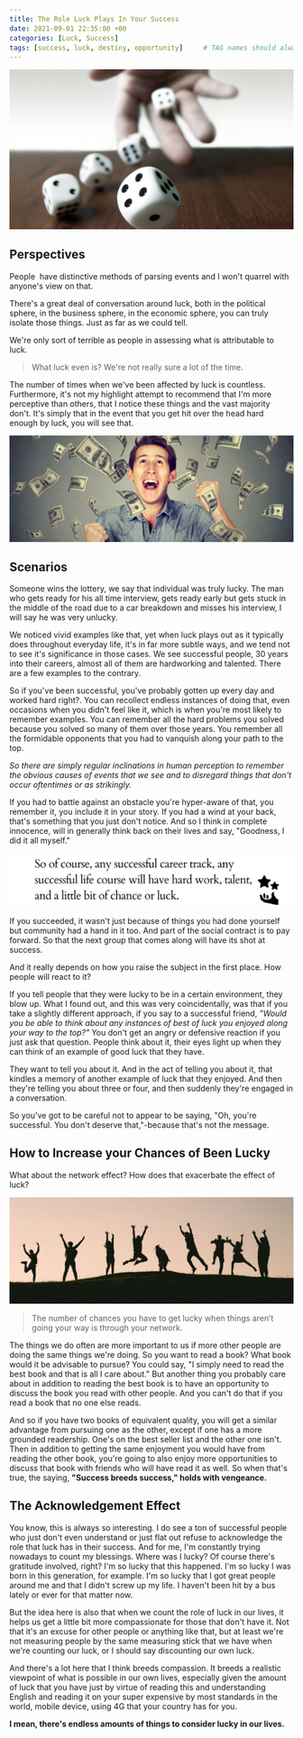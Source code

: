 ```yaml
---
title: The Role Luck Plays In Your Success
date: 2021-09-01 22:35:00 +00
categories: [Luck, Success]
tags: [success, luck, destiny, opportunity]     # TAG names should always be lowercase
---
```


![luck](/assets/img/luck.jpg)

## Perspectives

People  have distinctive methods of parsing events and I won't quarrel with anyone's view on that.

There's a great deal of conversation around luck, both in the political sphere, in the business sphere, in the economic sphere, you can truly isolate those things. Just as far as we could tell.

We're only sort of terrible as people in assessing what is attributable to luck.

> What luck even is? We're not really sure a lot of the time.

The number of times when we've been affected by luck is countless. Furthermore, it's not my highlight attempt to recommend that I'm more perceptive than others, that I notice these things and the vast majority don't. It's simply that in the event that you get hit over the head hard enough by luck, you will see that.

![lottery](/assets/img/lottery.jpg)

## Scenarios

Someone wins the lottery, we say that individual was truly lucky.
The man who gets ready for his all time interview, gets ready early but gets stuck in the middle of the road due to a car breakdown and misses his interview, I will say he was very unlucky.

We noticed vivid examples like that, yet when luck plays out as it typically does throughout everyday life, it's in far more subtle ways, and we tend not to see it's significance in those cases. We see successful people, 30 years into their careers, almost all of them are hardworking and talented. There are a few examples to the contrary.

So if you've been successful, you've probably gotten up every day and worked hard right?. 
You can recollect endless instances of doing that, even occasions when you didn't feel like it, which is when you're most likely to remember examples. You can remember all the hard problems you solved because you solved so many of them over those years. You remember all the formidable opponents that you had to vanquish along your path to the top.

*So there are simply regular inclinations in human perception to remember the obvious causes of events that we see and to disregard things that don't occur oftentimes or as strikingly.*

If you had to battle against an obstacle you're hyper-aware of that, you remember it, you include it in your story. If you had a wind at your back, that's something that you just don't notice. And so I think in complete innocence, will in generally think back on their lives and say, "Goodness, I did it all myself."

![talent](/assets/img/talent.jpg)

If you succeeded, it wasn't just because of things you had done yourself but community had a hand in it too. And part of the social contract is to pay forward. So that the next group that comes along will have its shot at success.

And it really depends on how you raise the subject in the first place. How people will react to it?

If you tell people that they were lucky to be in a certain environment, they blow up. What I found out, and this was very coincidentally, was that if you take a slightly different approach, if you say to a successful friend, *"Would you be able to think about any instances of best of luck you enjoyed along your way to the top?"* You don't get an angry or defensive reaction if you just ask that question. People think about it, their eyes light up when they can think of an example of good luck that they have.

They want to tell you about it. And in the act of telling you about it, that kindles a memory of another example of luck that they enjoyed. And then they're telling you about three or four, and then suddenly they're engaged in a conversation.

So you've got to be careful not to appear to be saying, "Oh, you're successful. You don't deserve that,"-because that's not the message.

## How  to Increase your Chances of Been Lucky

What about the network effect? How does that exacerbate the effect of luck?

![people](/assets/img/people.jpg)

> The number of chances you have to get lucky when things aren’t going your way is through your network.

The things we do often are more important to us if more other people are doing the same things we're doing. So you want to read a book? What book would it be advisable to pursue? You could say, "I simply need to read the best book and that is all I care about." But another thing you probably care about in addition to reading the best book is to have an opportunity to discuss the book you read with other people. And you can't do that if you read a book that no one else reads.

And so if you have two books of equivalent quality, you will get a similar advantage from pursuing one as the other, except if one has a more grounded readership. One's on the best seller list and the other one isn't. Then in addition to getting the same enjoyment you would have from reading the other book, you're going to also enjoy more opportunities to discuss that book with friends who will have read it as well. So when that's true, the saying, **"Success breeds success," holds with vengeance.**

## The Acknowledgement Effect

You know, this is always so interesting. I do see a ton of successful people who just don't even understand or just flat out refuse to acknowledge the role that luck has in their success. And for me, I'm constantly trying nowadays to count my blessings. Where was I lucky? Of course there's gratitude involved, right? I'm so lucky that this happened. I'm so lucky I was born in this generation, for example. I'm so lucky that I got great people around me and that I didn't screw up my life. I haven't been hit by a bus lately or ever for that matter now.

But the idea here is also that when we count the role of luck in our lives, it helps us get a little bit more compassionate for those that don't have it. Not that it's an excuse for other people or anything like that, but at least we're not measuring people by the same measuring stick that we have when we're counting our luck, or I should say discounting our own luck.

And there's a lot here that I think breeds compassion. It breeds a realistic viewpoint of what is possible in our own lives, especially given the amount of luck that you have just by virtue of reading this and understanding English and reading it on your super expensive by most standards in the world, mobile device, using 4G that your country has for you. 

**I mean, there's endless amounts of things to consider lucky in our lives.**
